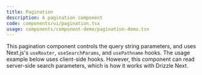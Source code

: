 ```yaml
---
title: Pagination
description: A pagination component
code: components/ui/pagination.tsx
usage: components/component-demo/pagination-demo.tsx
---
```


This pagination component controls the query string parameters, and uses Next.js's `useRouter`, `useSearchParams`, and `usePathname` hooks. The usage example below uses client-side hooks. However, this component can read server-side search parameters, which is how it works with Drizzle Next.
